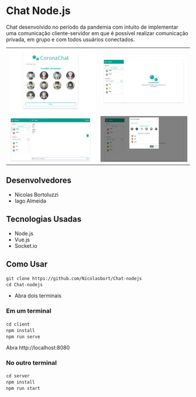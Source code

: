 # Chat Node.js

Chat desenvolvido no período da pandemia com intuito de implementar uma comunicação cliente-servidor
em que é possível realizar comunicação privada, em grupo e com todos usuários conectados.

| | |
|-|-|
|![Tela inicial](docs/tela_inicial.png) | ![Chat inicial](docs/chat_inicial.png) |
| ![Chat de grupo 'Todos'](docs/chat_todos.png)   | ![Criação de grupos](docs/grupo.png) |



## Desenvolvedores

- Nicolas Bortoluzzi
- Iago Almeida

## Tecnologias Usadas

- Node.js
- Vue.js
- Socket.io

## Como Usar

`git clone https://github.com/Nicolasbort/Chat-nodejs`</br>
`cd Chat-nodejs`

- Abra dois terminais

### Em um terminal

`cd client`</br>
`npm install`</br>
`npm run serve`

Abra http://localhost:8080

### No outro terminal

`cd server`</br>
`npm install`</br>
`npm run start`
